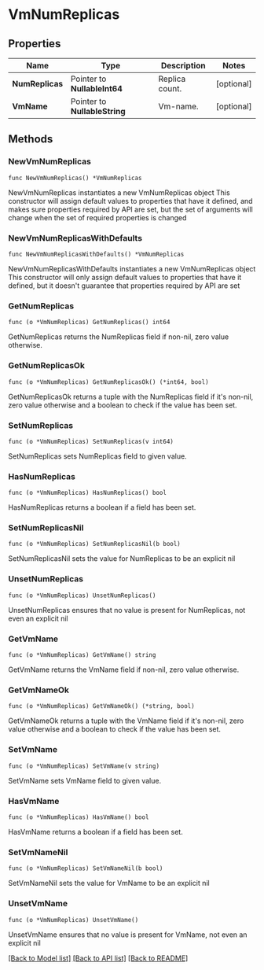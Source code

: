 # VmNumReplicas

## Properties

Name | Type | Description | Notes
------------ | ------------- | ------------- | -------------
**NumReplicas** | Pointer to **NullableInt64** | Replica count. | [optional] 
**VmName** | Pointer to **NullableString** | Vm-name. | [optional] 

## Methods

### NewVmNumReplicas

`func NewVmNumReplicas() *VmNumReplicas`

NewVmNumReplicas instantiates a new VmNumReplicas object
This constructor will assign default values to properties that have it defined,
and makes sure properties required by API are set, but the set of arguments
will change when the set of required properties is changed

### NewVmNumReplicasWithDefaults

`func NewVmNumReplicasWithDefaults() *VmNumReplicas`

NewVmNumReplicasWithDefaults instantiates a new VmNumReplicas object
This constructor will only assign default values to properties that have it defined,
but it doesn't guarantee that properties required by API are set

### GetNumReplicas

`func (o *VmNumReplicas) GetNumReplicas() int64`

GetNumReplicas returns the NumReplicas field if non-nil, zero value otherwise.

### GetNumReplicasOk

`func (o *VmNumReplicas) GetNumReplicasOk() (*int64, bool)`

GetNumReplicasOk returns a tuple with the NumReplicas field if it's non-nil, zero value otherwise
and a boolean to check if the value has been set.

### SetNumReplicas

`func (o *VmNumReplicas) SetNumReplicas(v int64)`

SetNumReplicas sets NumReplicas field to given value.

### HasNumReplicas

`func (o *VmNumReplicas) HasNumReplicas() bool`

HasNumReplicas returns a boolean if a field has been set.

### SetNumReplicasNil

`func (o *VmNumReplicas) SetNumReplicasNil(b bool)`

 SetNumReplicasNil sets the value for NumReplicas to be an explicit nil

### UnsetNumReplicas
`func (o *VmNumReplicas) UnsetNumReplicas()`

UnsetNumReplicas ensures that no value is present for NumReplicas, not even an explicit nil
### GetVmName

`func (o *VmNumReplicas) GetVmName() string`

GetVmName returns the VmName field if non-nil, zero value otherwise.

### GetVmNameOk

`func (o *VmNumReplicas) GetVmNameOk() (*string, bool)`

GetVmNameOk returns a tuple with the VmName field if it's non-nil, zero value otherwise
and a boolean to check if the value has been set.

### SetVmName

`func (o *VmNumReplicas) SetVmName(v string)`

SetVmName sets VmName field to given value.

### HasVmName

`func (o *VmNumReplicas) HasVmName() bool`

HasVmName returns a boolean if a field has been set.

### SetVmNameNil

`func (o *VmNumReplicas) SetVmNameNil(b bool)`

 SetVmNameNil sets the value for VmName to be an explicit nil

### UnsetVmName
`func (o *VmNumReplicas) UnsetVmName()`

UnsetVmName ensures that no value is present for VmName, not even an explicit nil

[[Back to Model list]](../README.md#documentation-for-models) [[Back to API list]](../README.md#documentation-for-api-endpoints) [[Back to README]](../README.md)


